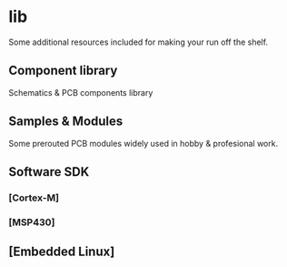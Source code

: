 # lib

Some additional resources included for making your run off the shelf.

## Component library

Schematics & PCB components library

## Samples & Modules

Some prerouted PCB modules widely used in hobby & profesional work.

## Software SDK

### [Cortex-M]

### [MSP430]

## [Embedded Linux]
